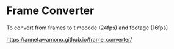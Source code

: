 # Frame Converter
To convert from frames to timecode (24fps) and footage (16fps)

https://annetawamono.github.io/frame_converter/
